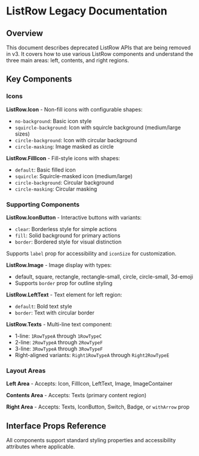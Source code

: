 # ListRow Legacy Documentation

## Overview

This document describes deprecated ListRow APIs that are being removed in v3. It covers how to use various ListRow components and understand the three main areas: left, contents, and right regions.

## Key Components

### Icons

**ListRow.Icon** - Non-fill icons with configurable shapes:
- `no-background`: Basic icon style
- `squircle-background`: Icon with squircle background (medium/large sizes)
- `circle-background`: Icon with circular background
- `circle-masking`: Image masked as circle

**ListRow.FillIcon** - Fill-style icons with shapes:
- `default`: Basic filled icon
- `squircle`: Squircle-masked icon (medium/large)
- `circle-background`: Circular background
- `circle-masking`: Circular masking

### Supporting Components

**ListRow.IconButton** - Interactive buttons with variants:
- `clear`: Borderless style for simple actions
- `fill`: Solid background for primary actions
- `border`: Bordered style for visual distinction

Supports `label` prop for accessibility and `iconSize` for customization.

**ListRow.Image** - Image display with types:
- default, square, rectangle, rectangle-small, circle, circle-small, 3d-emoji
- Supports `border` prop for outline styling

**ListRow.LeftText** - Text element for left region:
- `default`: Bold text style
- `border`: Text with circular border

**ListRow.Texts** - Multi-line text component:
- 1-line: `1RowTypeA` through `1RowTypeC`
- 2-line: `2RowTypeA` through `2RowTypeF`
- 3-line: `3RowTypeA` through `3RowTypeF`
- Right-aligned variants: `Right1RowTypeA` through `Right2RowTypeE`

### Layout Areas

**Left Area** - Accepts: Icon, FillIcon, LeftText, Image, ImageContainer

**Contents Area** - Accepts: Texts (primary content region)

**Right Area** - Accepts: Texts, IconButton, Switch, Badge, or `withArrow` prop

## Interface Props Reference

All components support standard styling properties and accessibility attributes where applicable.
